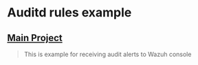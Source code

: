 # Auditd rules example

## [Main Project](https://github.com/Neo23x0/auditd)

> This is example for receiving audit alerts to Wazuh console